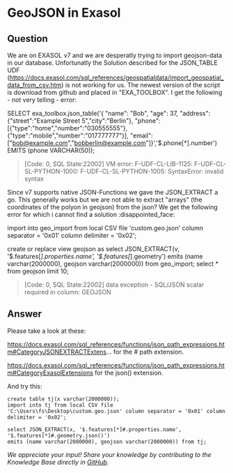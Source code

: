 # GeoJSON in Exasol

## Question
We are on EXASOL v7 and we are desperatly trying to import geojson-data in our database. 
Unfortunatly the Solution described for the JSON_TABLE UDF (https://docs.exasol.com/sql_references/geospatialdata/import_geospatial_data_from_csv.htm) is not working for us.
The newest version of the script is download from github and placed in "EXA_TOOLBOX". I get the following - not very telling - error:

SELECT exa_toolbox.json_table('{ "name": "Bob", "age": 37, "address":{"street":"Example Street 5","city":"Berlin"},
"phone":[{"type":"home","number":"030555555"},{"type":"mobile","number":"017777777"}],
"email":["bob@example.com","bobberlin@example.com"]}','$.phone[*].number') EMITS (phone VARCHAR(50));

> [Code: 0, SQL State:22002] VM error: F-UDF-CL-LIB-1125: F-UDF-CL-SL-PYTHON-1000: F-UDF-CL-SL-PYTHON-1005: SyntaxError: invalid syntax

Since v7 supports native JSON-Functions we gave the JSON_EXTRACT a go. This generally works but we are not able to extract "arrays" (the coordinates of the
polyon in geojson) from the json? We get the following error for which i cannot find a solution :disappointed_face:

import into geo_import from local CSV file 'custom.geo.json' column separator = '0x01' column delimiter = '0x02';

create or replace view geojson as
select JSON_EXTRACT(v, '\$.features[*].properties.name', '\$.features[*].geometry')
emits (name varchar(2000000), geojson varchar(2000000)) from geo_import;
select * from geojson limit 10;

> [Code: 0, SQL State:22002] data exception - SQL/JSON scalar required in column: GEOJSON

## Answer
Please take a look at these:

https://docs.exasol.com/sql_references/functions/json_path_expressions.htm#CategoryJSONEXTRACTExtens... for the # path extension.

https://docs.exasol.com/sql_references/functions/json_path_expressions.htm#CategoryExasolExtensions for the json() extension.

And try this:
```
create table tj(x varchar(2000000));  
import into tj from local CSV file 'C:\Users\fs\Desktop\custom.geo.json' column separator = '0x01' column delimiter = '0x02';  

select JSON_EXTRACT(x, '$.features[*]#.properties.name', '$.features[*]#.geometry.json()')
emits (name varchar(2000000), geojson varchar(2000000)) from tj;
```

*We appreciate your input! Share your knowledge by contributing to the Knowledge Base directly in [GitHub](https://github.com/exasol/public-knowledgebase).* 